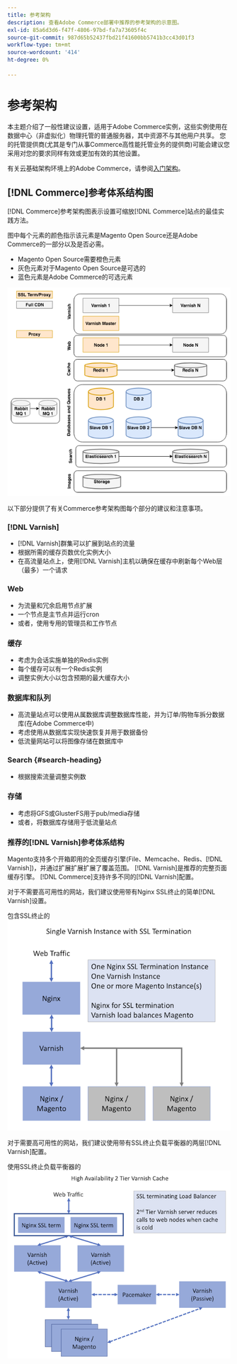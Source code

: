 ```yaml
---
title: 参考架构
description: 查看Adobe Commerce部署中推荐的参考架构的示意图。
exl-id: 85a6d3d6-f47f-4806-97bd-fa7a73605f4c
source-git-commit: 987d65b52437fbd21f41600bb5741b3cc43d01f3
workflow-type: tm+mt
source-wordcount: '414'
ht-degree: 0%

---
```


# 参考架构

本主题介绍了一般性建议设置，适用于Adobe Commerce实例，这些实例使用在数据中心（非虚拟化）物理托管的普通服务器，其中资源不与其他用户共享。 您的托管提供商(尤其是专门从事Commerce高性能托管业务的提供商)可能会建议您采用对您的要求同样有效或更加有效的其他设置。

有关云基础架构环境上的Adobe Commerce，请参阅[入门架构](https://experienceleague.adobe.com/en/docs/commerce-cloud-service/user-guide/architecture/starter-architecture)。

## [!DNL Commerce]参考体系结构图

[!DNL Commerce]参考架构图表示设置可缩放[!DNL Commerce]站点的最佳实践方法。

图中每个元素的颜色指示该元素是Magento Open Source还是Adobe Commerce的一部分以及是否必需。

* Magento Open Source需要橙色元素
* 灰色元素对于Magento Open Source是可选的
* 蓝色元素是Adobe Commerce的可选元素

![Commerce参考架构图](../assets/performance/images/ref-architecture-2.3.png)

以下部分提供了有关Commerce参考架构图每个部分的建议和注意事项。

### [!DNL Varnish]

* [!DNL Varnish]群集可以扩展到站点的流量
* 根据所需的缓存页数优化实例大小
* 在高流量站点上，使用[!DNL Varnish]主机以确保在缓存中刷新每个Web层（最多）一个请求

### Web

* 为流量和冗余启用节点扩展
* 一个节点是主节点并运行cron
* 或者，使用专用的管理员和工作节点

### 缓存

* 考虑为会话实施单独的Redis实例
* 每个缓存可以有一个Redis实例
* 调整实例大小以包含预期的最大缓存大小

### 数据库和队列

* 高流量站点可以使用从属数据库调整数据库性能，并为订单/购物车拆分数据库(在Adobe Commerce中)
* 考虑使用从数据库实现快速恢复并用于数据备份
* 低流量网站可以将图像存储在数据库中

### Search {#search-heading}

* 根据搜索流量调整实例数

### 存储

* 考虑将GFS或GlusterFS用于pub/media存储
* 或者，将数据库存储用于低流量站点

### 推荐的[!DNL Varnish]参考体系结构

Magento支持多个开箱即用的全页缓存引擎(File、Memcache、Redis、[!DNL Varnish])，并通过扩展扩展扩展了覆盖范围。 [!DNL Varnish]是推荐的完整页面缓存引擎。  [!DNL Commerce]支持许多不同的[!DNL Varnish]配置。

对于不需要高可用性的网站，我们建议使用带有Nginx SSL终止的简单[!DNL Varnish]设置。

包含SSL终止的![简单[!DNL Varnish]配置](../assets/performance/images/single-varnish-with-ssl-termination.png)

对于需要高可用性的网站，我们建议使用带有SSL终止负载平衡器的两层[!DNL Varnish]配置。

使用SSL终止负载平衡器的![高可用性两层[!DNL Varnish]配置](../assets/performance/images/ha-2-tier-varnish-with-ssl-term-load-balancer.png)
